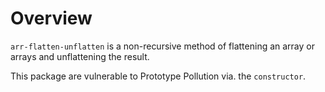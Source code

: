 # Overview

`arr-flatten-unflatten` is a non-recursive method of flattening an array or arrays and unflattening the result.

This package are vulnerable to Prototype Pollution via. the `constructor`.